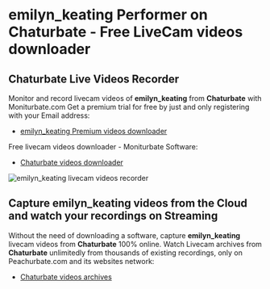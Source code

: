# emilyn_keating Performer on Chaturbate - Free LiveCam videos downloader

## Chaturbate Live Videos Recorder

Monitor and record livecam videos of **emilyn_keating** from **Chaturbate** with Moniturbate.com
Get a premium trial for free by just and only registering with your Email address:
* [emilyn_keating Premium videos downloader](https://moniturbate.com/request-demo-licence-key.html)

Free livecam videos downloader - Moniturbate Software:
* [Chaturbate videos downloader](https://moniturbate.com/moniturbate-download-software.html)

![emilyn_keating livecam videos recorder](https://peachurnet.com/templates/moniturbate-software.png)


## Capture emilyn_keating videos from the Cloud and watch your recordings on Streaming

Without the need of downloading a software, capture **emilyn_keating** livecam videos from **Chaturbate** 100% online.
Watch Livecam archives from **Chaturbate** unlimitedly from thousands of existing recordings, only on Peachurbate.com and its websites network:
* [Chaturbate videos archives](https://peachurnet.com/)